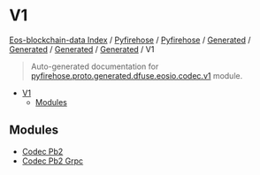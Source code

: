 # V1

[Eos-blockchain-data Index](../../../../../../../README.md#eos-blockchain-data-index) /
[Pyfirehose](../../../../../../index.md#pyfirehose) /
[Pyfirehose](../../../../../../index.md#pyfirehose) /
[Generated](../../../../index.md#generated) /
[Generated](../../../../index.md#generated) /
[Generated](../../../../index.md#generated) /
[Generated](../../../../index.md#generated) /
V1

> Auto-generated documentation for [pyfirehose.proto.generated.dfuse.eosio.codec.v1](https://github.com/Krow10/eos-blockchain-data/blob/main/pyfirehose/proto/generated/dfuse/eosio/codec/v1/__init__.py) module.

- [V1](#v1)
  - [Modules](#modules)

## Modules

- [Codec Pb2](./codec_pb2.md)
- [Codec Pb2 Grpc](./codec_pb2_grpc.md)